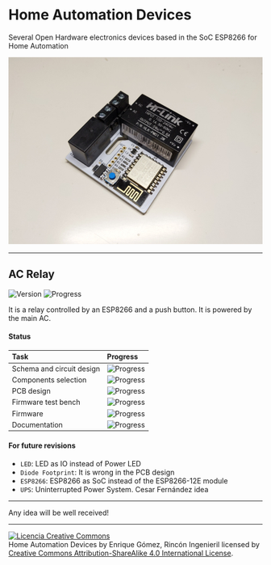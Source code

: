 # Home Automation Devices


Several Open Hardware electronics devices based in the SoC ESP8266 for Home Automation

<img src="https://raw.githubusercontent.com/RinconIngenieril/Home-Automation-Devices/master/img/front.jpg"/>

***

## AC Relay
![Version](https://img.shields.io/badge/version-v2.0-orange.svg)
![Progress](http://progressed.io/bar/70)

It is a relay controlled by an ESP8266 and a push button. It is powered by the main AC.

#### Status
| Task | Progress |
|:-|:-|
| Schema and circuit design | ![Progress](http://progressed.io/bar/100) |
| Components selection | ![Progress](http://progressed.io/bar/100) |
| PCB design | ![Progress](http://progressed.io/bar/100) |
| Firmware test bench | ![Progress](http://progressed.io/bar/100) |
| Firmware | ![Progress](http://progressed.io/bar/20) |
| Documentation | ![Progress](http://progressed.io/bar/0) |

#### For future revisions

- `LED`: LED as IO instead of Power LED
- `Diode Footprint`: It is wrong in the PCB design
- `ESP8266`: ESP8266 as SoC instead of the ESP8266-12E module
- `UPS`: Uninterrupted Power System. Cesar Fernández idea

***

Any idea will be well received!

***

<a rel="license" href="http://creativecommons.org/licenses/by-sa/4.0/"><img alt="Licencia Creative Commons" style="border-width:0" src="https://i.creativecommons.org/l/by-sa/4.0/88x31.png" /></a><br /><span xmlns:dct="http://purl.org/dc/terms/" property="dct:title">Home Automation Devices</span> by <span xmlns:cc="http://creativecommons.org/ns#" property="cc:attributionName">Enrique Gómez, Rincón Ingenieril</span> licensed by <a rel="license" href="http://creativecommons.org/licenses/by-sa/4.0/">Creative Commons Attribution-ShareAlike 4.0 International License</a>.<br /><br />
